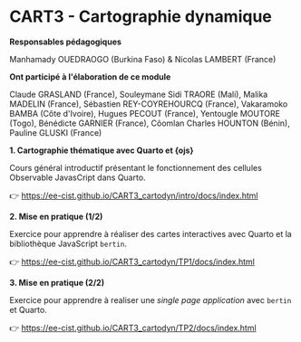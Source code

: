 # CART3 - Cartographie dynamique

**Responsables pédagogiques**

Manhamady OUEDRAOGO (Burkina Faso) & Nicolas LAMBERT (France)

**Ont participé à l'élaboration de ce module**

Claude GRASLAND (France), Souleymane Sidi TRAORE (Mali), Malika MADELIN (France), Sébastien REY-COYREHOURCQ (France), Vakaramoko BAMBA (Côte d'Ivoire), Hugues PECOUT (France), Yentougle MOUTORE (Togo), Bénédicte GARNIER (France), Côomlan Charles HOUNTON (Bénin), Pauline GLUSKI (France)

**1. Cartographie thématique avec Quarto et {ojs}**

Cours général introductif présentant le fonctionnement des cellules Observable JavasCript dans Quarto.

👉 https://ee-cist.github.io/CART3_cartodyn/intro/docs/index.html

**2. Mise en pratique (1/2)**

Exercice pour apprendre à réaliser des cartes interactives avec Quarto et la bibliothèque JavaScript `bertin`. 

👉 https://ee-cist.github.io/CART3_cartodyn/TP1/docs/index.html

**3. Mise en pratique (2/2)**

Exercice pour apprendre à realiser une *single page application* avec `bertin` et Quarto.

👉 https://ee-cist.github.io/CART3_cartodyn/TP2/docs/index.html